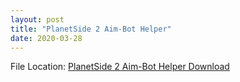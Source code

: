 ```yaml
---
layout: post
title: "PlanetSide 2 Aim-Bot Helper"
date: 2020-03-28
---
```

File Location: [PlanetSide 2 Aim-Bot Helper Download](http://raboninco.com/4a4X)
